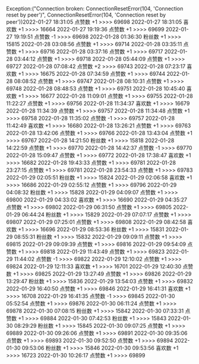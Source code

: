 Exception:("Connection broken: ConnectionResetError(104, 'Connection reset by peer')", ConnectionResetError(104, 'Connection reset by peer'))2022-01-27  18:31:05   点赞数 +1 >>>> 69698
2022-01-27  18:31:05   喜欢数 +1 >>>> 16664
2022-01-27  19:19:36   点赞数 +1 >>>> 69699
2022-01-27  19:19:51   点赞数 -1 >>>> 69698
2022-01-28  01:36:30   粉丝数 +1 >>>> 15815
2022-01-28  03:08:56   点赞数 +1 >>>> 69714
2022-01-28  03:35:11   点赞数 +1 >>>> 69716
2022-01-28  03:37:16   点赞数 +1 >>>> 69717
2022-01-28  03:44:12   点赞数 +1 >>>> 69718
2022-01-28  05:44:09   点赞数 +1 >>>> 69727
2022-01-28  07:08:42   点赞数 +2 >>>> 69743
2022-01-28  07:23:17   喜欢数 +1 >>>> 16675
2022-01-28  07:34:59   点赞数 +1 >>>> 69744
2022-01-28  08:08:52   点赞数 +1 >>>> 69747
2022-01-28  08:10:31   点赞数 +1 >>>> 69748
2022-01-28  08:48:53   点赞数 +1 >>>> 69751
2022-01-28  10:45:40   喜欢数 +1 >>>> 16677
2022-01-28  11:09:01   点赞数 +1 >>>> 69755
2022-01-28  11:22:27   点赞数 +1 >>>> 69756
2022-01-28  11:34:37   喜欢数 +1 >>>> 16679
2022-01-28  11:34:39   点赞数 +1 >>>> 69757
2022-01-28  11:34:48   点赞数 +1 >>>> 69758
2022-01-28  11:35:02   点赞数 -1 >>>> 69757
2022-01-28  11:42:49   喜欢数 +1 >>>> 16680
2022-01-28  13:26:21   点赞数 +1 >>>> 69763
2022-01-28  13:42:06   点赞数 +1 >>>> 69766
2022-01-28  13:43:04   点赞数 +1 >>>> 69767
2022-01-28  14:21:50   粉丝数 +1 >>>> 15818
2022-01-28  14:22:59   点赞数 +1 >>>> 69770
2022-01-28  14:42:37   点赞数 -1 >>>> 69770
2022-01-28  15:09:47   点赞数 +1 >>>> 69772
2022-01-28  17:38:47   喜欢数 +1 >>>> 16682
2022-01-28  19:43:33   点赞数 +1 >>>> 69781
2022-01-28  23:27:15   点赞数 +1 >>>> 69781
2022-01-28  23:54:33   点赞数 +1 >>>> 69783
2022-01-29  02:05:51   粉丝数 +1 >>>> 15824
2022-01-29  02:06:58   喜欢数 +1 >>>> 16686
2022-01-29  02:55:12   点赞数 +1 >>>> 69796
2022-01-29  04:08:32   粉丝数 +1 >>>> 15828
2022-01-29  04:09:07   点赞数 +1 >>>> 69800
2022-01-29  04:33:02   喜欢数 +1 >>>> 16690
2022-01-29  04:35:27   点赞数 +1 >>>> 69802
2022-01-29  06:31:50   点赞数 +1 >>>> 69805
2022-01-29  06:44:24   粉丝数 +1 >>>> 15829
2022-01-29  07:07:17   点赞数 +1 >>>> 69807
2022-01-29  07:25:01   点赞数 +1 >>>> 69808
2022-01-29  08:42:58   喜欢数 +1 >>>> 16696
2022-01-29  08:53:36   粉丝数 +1 >>>> 15831
2022-01-29  08:55:31   粉丝数 +1 >>>> 15832
2022-01-29  09:09:11   点赞数 +1 >>>> 69815
2022-01-29  09:09:39   点赞数 +1 >>>> 69816
2022-01-29  09:54:09   点赞数 +1 >>>> 69818
2022-01-29  11:43:49   点赞数 +1 >>>> 69823
2022-01-29  11:44:02   点赞数 -1 >>>> 69822
2022-01-29  12:10:02   点赞数 +1 >>>> 69824
2022-01-29  12:11:33   喜欢数 +1 >>>> 16701
2022-01-29  12:40:30   点赞数 +1 >>>> 69825
2022-01-29  13:27:49   点赞数 +1 >>>> 69826
2022-01-29  13:29:47   粉丝数 +1 >>>> 15836
2022-01-29  13:54:03   点赞数 +1 >>>> 69832
2022-01-29  16:40:50   点赞数 +1 >>>> 69846
2022-01-29  16:41:31   喜欢数 +1 >>>> 16708
2022-01-29  16:41:35   点赞数 -1 >>>> 69845
2022-01-30  05:52:54   点赞数 +1 >>>> 69876
2022-01-30  06:11:24   点赞数 +1 >>>> 69878
2022-01-30  07:08:15   粉丝数 +1 >>>> 15842
2022-01-30  07:33:31   点赞数 +1 >>>> 69884
2022-01-30  07:42:53   粉丝数 +1 >>>> 15843
2022-01-30  08:29:29   粉丝数 +1 >>>> 15845
2022-01-30  09:07:25   点赞数 +1 >>>> 69889
2022-01-30  09:26:06   点赞数 +1 >>>> 69891
2022-01-30  09:35:06   点赞数 +1 >>>> 69893
2022-01-30  09:52:50   点赞数 +1 >>>> 69894
2022-01-30  09:53:06   粉丝数 +1 >>>> 15846
2022-01-30  09:53:56   喜欢数 +1 >>>> 16723
2022-01-30  10:26:17   点赞数 +1 >>>> 69899
